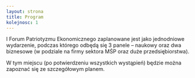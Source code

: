 ```yaml
---
layout: strona
title: Program
kolejnosc: 1
---
```


I Forum Patriotyzmu Ekonomicznego zaplanowane jest jako jednodniowe wydarzenie, podczas którego odbędą się 3 panele – naukowy oraz dwa biznesowe (w podziale na firmy sektora MŚP oraz duże przedsiębiorstwa).

W tym miejscu (po potwierdzeniu wszystkich wystąpień) będzie można zapoznać się ze szczegółowym planem.